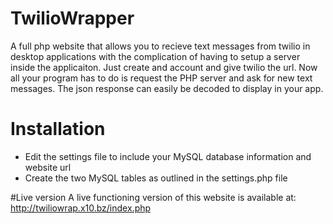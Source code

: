 # TwilioWrapper
A full php website that allows you to recieve text messages from twilio in desktop applications with the complication of having to setup a server inside the applicaiton. Just create and account and give twilio the url. Now all your program has to do is request the PHP server and ask for new text messages. The json response can easily be decoded to display in your app. 

# Installation 
 * Edit the settings file to include your MySQL database information and website url
 * Create the two MySQL tables as outlined in the settings.php file
 
#Live version
A live functioning version of this website is available at: http://twiliowrap.x10.bz/index.php


